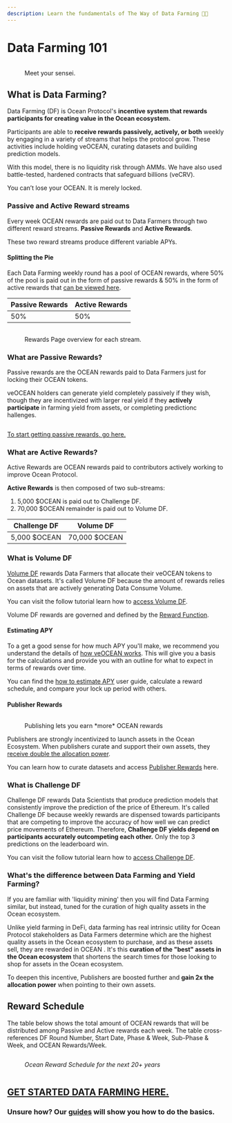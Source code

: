 ```yaml
---
description: Learn the fundamentals of The Way of Data Farming 🧑‍🏫
---
```


# Data Farming 101

<figure><img src="../.gitbook/assets/gif/morpheus.gif" alt=""><figcaption><p>Meet your sensei.</p></figcaption></figure>

## What is Data Farming?

Data Farming (DF) is Ocean Protocol's **incentive system that rewards participants for creating value in the Ocean ecosystem.** 

Participants are able to **receive rewards passively, actively, or both** weekly by engaging in a variety of streams that helps the protocol grow. These activities include holding veOCEAN, curating datasets and building prediction models.

With this model, there is no liquidity risk through AMMs. We have also used battle-tested, hardened contracts that safeguard billions (veCRV). 

You can’t lose your OCEAN. It is merely locked.

### Passive and Active Reward streams

Every week OCEAN rewards are paid out to Data Farmers through two different reward streams. **Passive Rewards** and **Active Rewards**.  

These two reward streams produce different variable APYs.  

#### Splitting the Pie

Each Data Farming weekly round has a pool of OCEAN rewards, where 50% of the pool is paid out in the form of passive rewards & 50% in the form of active rewards that [can be viewed here](https://df.oceandao.org/rewards).

| Passive Rewards | Active Rewards |
| --------------- | -------------- |
| 50%             | 50%            |


<figure><img src="../.gitbook/assets/rewards/df-reward-streams.png" alt=""><figcaption><p>Rewards Page overview for each stream.</p></figcaption></figure>

### What are Passive Rewards?

Passive rewards are the OCEAN rewards paid to Data Farmers just for locking their OCEAN tokens.  

veOCEAN holders can generate yield completely passively if they wish, though they are incentivized with larger real yield if they **actively participate** in farming yield from assets, or completing predictionc hallenges.  

<figure><img src="../.gitbook/assets/gif/passive-income.gif" alt=""><figcaption></figcaption></figure>

[To start getting passive rewards, go here.](../user-guides/data-farming/how-to-veocean.md)

### What are Active Rewards?

Active Rewards are OCEAN rewards paid to contributors actively working to improve Ocean Protocol.  

**Active Rewards** is then composed of two sub-streams:
1. 5,000 $OCEAN is paid out to Challenge DF.
2. 70,000 $OCEAN remainder is paid out to Volume DF.  

| Challenge DF | Volume DF |
| --------------- | -------------- |
| 5,000 $OCEAN     | 70,000 $OCEAN    |

### What is Volume DF

[Volume DF](df-volumedf.md#allocating-veocean) rewards Data Farmers that allocate their veOCEAN tokens to Ocean datasets. It's called Volume DF because the amount of rewards relies on assets that are actively generating Data Consume Volume.  

You can visit the follow tutorial learn how to [access Volume DF](../user-guides/data-farming/how-to-volumedf.md).  

Volume DF rewards are governed and defined by the [Reward Function](df-intro.md#reward-schedule).  

#### Estimating APY

To a get a good sense for how much APY you'll make, we recommend you understand the details of [how veOCEAN works](df-veocean.md). This will give you a basis for the calculations and provide you with an outline for what to expect in terms of rewards over time.  

You can find the [how to estimate APY](../user-guides/data-farming/how-to-estimate-apy.md) user guide, calculate a reward schedule, and compare your lock up period with others.  

#### Publisher Rewards

<figure><img src="../.gitbook/assets/gif/just-publish.gif" alt=""><figcaption><p>Publishing lets you earn *more* OCEAN rewards</p></figcaption></figure>

Publishers are strongly incentivized to launch assets in the Ocean Ecosystem. When publishers curate and support their own assets, they [receive double the allocation power](df-volumedf.md#what-are-publisher-rewards).  

You can learn how to curate datasets and access [Publisher Rewards](../user-guides/data-farming/how-to-volumedf.md#) here.  

### What is Challenge DF

Challenge DF rewards Data Scientists that produce prediction models that consistently improve the prediction of the price of Ethereum. It's called Challenge DF because weekly rewards are dispensed towards participants that are competing to improve the accuracy of how well we can predict price movements of Ethereum. Therefore, **Challenge DF yields depend on participants accurately outcompeting each other.** Only the top 3 predictions on the leaderboard win.  

You can visit the follow tutorial learn how to [access Challenge DF](../user-guides/data-farming/how-to-challengedf.md).  

### What's the difference between Data Farming and Yield Farming?

If you are familiar with 'liquidity mining' then you will find Data Farming similar, but instead, tuned for the curation of high quality assets in the Ocean ecosystem.

Unlike yield farming in DeFi, data farming has real intrinsic utility for Ocean Protocol stakeholders as Data Farmers determine which are the highest quality assets in the Ocean ecosystem to purchase, and as these assets sell, they are rewarded in OCEAN . It's this **curation of the "best" assets in the Ocean ecosystem** that shortens the search times for those looking to shop for assets in the Ocean ecosystem.  

To deepen this incentive, Publishers are boosted further and **gain 2x the allocation power** when pointing to their own assets.

## Reward Schedule

The table below shows the total amount of OCEAN rewards that will be distributed among Passive and Active rewards each week. The table cross-references DF Round Number, Start Date, Phase & Week, Sub-Phase & Week, and OCEAN Rewards/Week.

<figure><img src="../.gitbook/assets/rewards/reward_schedule.png" alt=""><figcaption><p><em>Ocean Reward Schedule for the next 20+ years</em></p></figcaption></figure>

<figure><img src="../.gitbook/assets/gif/cash-flow.gif" alt=""><figcaption></figcaption></figure>

## [GET STARTED DATA FARMING HERE.](https://df.oceandao.org)

### Unsure how? Our [guides](../user-guides/README.md) will show you how to do the basics.